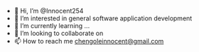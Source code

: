 - 👋 Hi, I’m @Innocent254
- 👀 I’m interested in general software application development
- 🌱 I’m currently learning ...
- 💞️ I’m looking to collaborate on 
- 📫 How to reach me chengoleinnocent@gmail.com

<!---
Innocent254/Innocent254 is a ✨ special ✨ repository because its `README.md` (this file) appears on your GitHub profile.
You can click the Preview link to take a look at your changes.
--->
